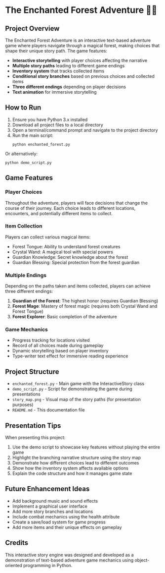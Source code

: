 # The Enchanted Forest Adventure 🌲✨

## Project Overview
The Enchanted Forest Adventure is an interactive text-based adventure game where players navigate through a magical forest, making choices that shape their unique story path. The game features:

- **Interactive storytelling** with player choices affecting the narrative
- **Multiple story paths** leading to different game endings
- **Inventory system** that tracks collected items
- **Conditional story branches** based on previous choices and collected items
- **Three different endings** depending on player decisions
- **Text animation** for immersive storytelling

## How to Run
1. Ensure you have Python 3.x installed
2. Download all project files to a local directory
3. Open a terminal/command prompt and navigate to the project directory
4. Run the main script:
   ```
   python enchanted_forest.py
   ```
   
Or alternatively:
   ```
   python demo_script.py
   ```

## Game Features

### Player Choices
Throughout the adventure, players will face decisions that change the course of their journey. Each choice leads to different locations, encounters, and potentially different items to collect.

### Item Collection
Players can collect various magical items:
- Forest Tongue: Ability to understand forest creatures
- Crystal Wand: A magical tool with special powers
- Guardian Knowledge: Secret knowledge about the forest
- Guardian Blessing: Special protection from the forest guardian

### Multiple Endings
Depending on the paths taken and items collected, players can achieve three different endings:
1. **Guardian of the Forest**: The highest honor (requires Guardian Blessing)
2. **Forest Mage**: Mastery of forest magic (requires both Crystal Wand and Forest Tongue)
3. **Forest Explorer**: Basic completion of the adventure

### Game Mechanics
- Progress tracking for locations visited
- Record of all choices made during gameplay
- Dynamic storytelling based on player inventory
- Type-writer text effect for immersive reading experience

## Project Structure
- `enchanted_forest.py` - Main game with the InteractiveStory class
- `demo_script.py` - Script for demonstrating the game during presentations
- `story_map.png` - Visual map of the story paths (for presentation purposes)
- `README.md` - This documentation file

## Presentation Tips
When presenting this project:
1. Use the demo script to showcase key features without playing the entire game
2. Highlight the branching narrative structure using the story map
3. Demonstrate how different choices lead to different outcomes
4. Show how the inventory system affects available options
5. Explain the code structure and how it manages game state

## Future Enhancement Ideas
- Add background music and sound effects
- Implement a graphical user interface
- Add more story branches and locations
- Include combat mechanics using the health attribute
- Create a save/load system for game progress
- Add more items and their unique effects on gameplay

## Credits
This interactive story engine was designed and developed as a demonstration of text-based adventure game mechanics using object-oriented programming in Python.
